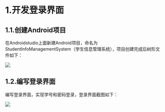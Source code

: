 # 1.开发登录界面

## 1.1.创建Android项目

在Androidstudio上面新建Android项目，命名为StudentInfoManagementSystem（学生信息管理系统），项目创建完成后树形文件如下：

![](F:\林光裕\软件体系结构试验\截图\开发过程截图\项目树形文件截图.PNG)

## 1.2.编写登录界面

编写登录界面，实现学号和密码登录，登录界面截图如下：

![](F:\林光裕\软件体系结构试验\截图\开发过程截图\登录界面截图.PNG)

